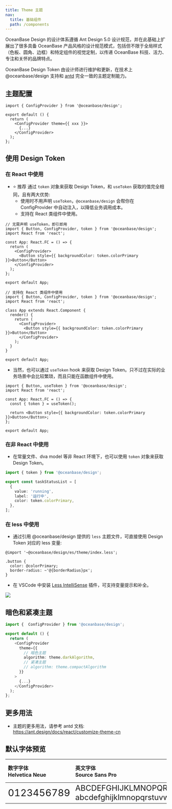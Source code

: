 ```yaml
---
title: Theme 主题
nav:
  title: 基础组件
  path: /components
---
```


OceanBase Design 的设计体系遵循 Ant Design 5.0 设计规范，并在此基础上扩展出了很多具备 OceanBase 产品风格的设计规范模式，包括但不限于全局样式（色板、圆角、边框）和特定组件的视觉定制，以传递 OceanBase 科技、活力、专注和关怀的品牌特点。

OceanBase Design Token 由设计师进行维护和更新，在技术上 @oceanbase/design 支持和 [antd](https://ant.design/docs/react/customize-theme-cn) 完全一致的主题定制能力。

## 主题配置

```tsx | pure
import { ConfigProvider } from '@oceanbase/design';

export default () {
  return (
    <ConfigProvider theme={{ xxx }}>
      {...}
    </ConfigProvider>
  );
};
```

## 使用 Design Token

### 在 React 中使用

- <Badge>⭐️ 推荐</Badge> 通过 `token` 对象来获取 Design Token，和 `useToken` 获取的值完全相同，且有两大优势:
  - 使用时不用声明 `useToken`，`@oceanbase/design` 会帮你在 ConfigProvider 中自动注入，以降低业务调用成本。
  - 支持在 React 类组件中使用。

```tsx | pure
// 无需声明 useToken，即引即用
import { Button, ConfigProvider, token } from '@oceanbase/design';
import React from 'react';

const App: React.FC = () => {
  return (
    <ConfigProvider>
      <Button style={{ backgroundColor: token.colorPrimary }}>Button</Button>
    </ConfigProvider>
  );
};

export default App;
```

```tsx | pure
// 支持在 React 类组件中使用
import { Button, ConfigProvider, token } from '@oceanbase/design';
import React from 'react';

class App extends React.Component {
  render() {
    return (
      <ConfigProvider>
        <Button style={{ backgroundColor: token.colorPrimary }}>Button</Button>
      </ConfigProvider>
    );
  }
}

export default App;
```

- 当然，也可以通过 `useToken` hook 来获取 Design Token。只不过在实际的业务场景中会比较繁琐，而且只能在函数组件中使用。

```tsx | pure
import { Button, useToken } from '@oceanbase/design';
import React from 'react';

const App: React.FC = () => {
  const { token } = useToken();

  return <Button style={{ backgroundColor: token.colorPrimary }}>Button</Button>;
};

export default App;
```

### 在非 React 中使用

- 在常量文件、dva model 等非 React 环境下，也可以使用 `token` 对象来获取 Design Token。

```ts
import { token } from '@oceanbase/design';

export const taskStatusList = [
  {
    value: 'running',
    label: '运行中',
    color: token.colorPrimary,
  },
];
```

### 在 less 中使用

- 通过引用 @oceanbase/design 提供的 `less` 主题文件，可直接使用 Design Token 对应的 less 变量:

```less
@import '~@oceanbase/design/es/theme/index.less';

.button {
  color: @colorPrimary;
  border-radius: ~'@{borderRadius}px';
}
```

- 在 VSCode 中安装 [Less IntelliSense](https://marketplace.visualstudio.com/items?itemName=mrmlnc.vscode-less) 插件，可支持变量提示和补全。

![](https://mdn.alipayobjects.com/huamei_n8rchn/afts/img/A*t3tmTLWo5UUAAAAAAAAAAAAADvSFAQ/original)

## 暗色和紧凑主题

```ts | pure
import {  ConfigProvider } from '@oceanbase/design';

export default () {
  return (
    <ConfigProvider
      theme={{
        // 暗色主题
        algorithm: theme.darkAlgorithm,
        // 紧凑主题
        // algorithm: theme.compactAlgorithm
      }}
    >
      {...}
    </ConfigProvider>
  );
};
```

## 更多用法

- 主题的更多用法，请参考 antd 文档: https://ant.design/docs/react/customize-theme-cn

<!-- ## 主题预览 -->

<!-- ### 基本预览 -->

<!-- <code src="./demo/previewer-basic.tsx"></code> -->

<!-- ### 高级预览 (Token)

<code src="./demo/previewer-advanced.tsx"></code> -->

## 默认字体预览

| 数字字体 <br/> Helvetica Neue | 英文字体 <br/> Source Sans Pro | 中文字体 <br/> PingFang SC | 代码字体 <br/> Menlo |
| :-- | :-- | :-- | :-- |
| <div style="font-size: 30px">0123456789</div> | <div style="font-size: 24px"><div>ABCDEFGHIJKLMNOPQRSTUVWXYZ</div><div>abcdefghijklmnopqrstuvwxyz</div></div> | <div style="font-size: 24px">汉 雀</div> | <code>import { Button } from '@oceanbase/design';</code> |
